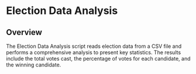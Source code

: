 # Election Data Analysis
## Overview
The Election Data Analysis script reads election data from a CSV file and performs a comprehensive analysis to present key statistics. The results include the total votes cast, the percentage of votes for each candidate, and the winning candidate.

